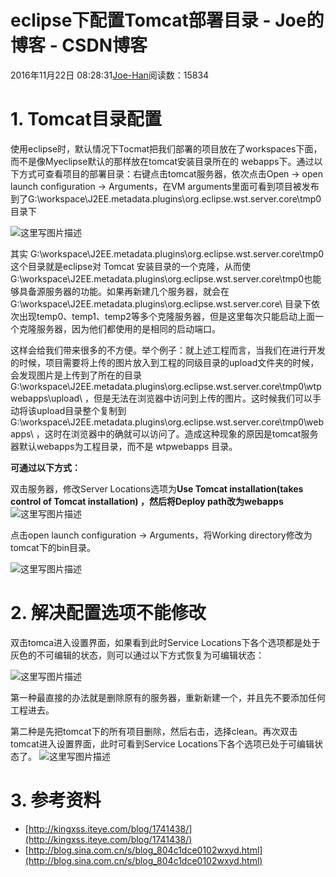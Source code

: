 # eclipse下配置Tomcat部署目录 - Joe的博客 - CSDN博客





2016年11月22日 08:28:31[Joe-Han](https://me.csdn.net/u010089444)阅读数：15834








# **1. Tomcat目录配置**

使用eclipse时，默认情况下Tocmat把我们部署的项目放在了workspaces下面，而不是像Myeclipse默认的那样放在tomcat安装目录所在的 webapps下。通过以下方式可查看项目的部署目录：右键点击tomcat服务器，依次点击Open → open launch configuration → Arguments，在VM arguments里面可看到项目被发布到了G:\workspace\J2EE.metadata.plugins\org.eclipse.wst.server.core\tmp0目录下


![这里写图片描述](https://img-blog.csdn.net/20161122091000313)


其实 G:\workspace\J2EE.metadata.plugins\org.eclipse.wst.server.core\tmp0这个目录就是eclipse对 Tomcat 安装目录的一个克隆，从而使 G:\workspace\J2EE.metadata.plugins\org.eclipse.wst.server.core\tmp0也能够具备源服务器的功能。如果再新建几个服务器，就会在 G:\workspace\J2EE.metadata.plugins\org.eclipse.wst.server.core\ 目录下依次出现temp0、temp1、temp2等多个克隆服务器，但是这里每次只能启动上面一个克隆服务器，因为他们都使用的是相同的启动端口。

这样会给我们带来很多的不方便。举个例子：就上述工程而言，当我们在进行开发的时候，项目需要将上传的图片放入到工程的同级目录的upload文件夹的时候，会发现图片是上传到了所在的目录 G:\workspace\J2EE.metadata.plugins\org.eclipse.wst.server.core\tmp0\wtpwebapps\upload\ ，但是无法在浏览器中访问到上传的图片。这时候我们可以手动将该upload目录整个复制到 G:\workspace\J2EE.metadata.plugins\org.eclipse.wst.server.core\tmp0\webapps\ ，这时在浏览器中的确就可以访问了。造成这种现象的原因是tomcat服务器默认webapps为工程目录，而不是 wtpwebapps 目录。

**可通过以下方式：**

双击服务器，修改Server Locations选项为**Use Tomcat installation(takes control of Tomcat installation) **，然后将Deploy path改为**webapps**
![这里写图片描述](https://img-blog.csdn.net/20161122091935145)


点击open launch configuration → Arguments，将Working directory修改为tomcat下的bin目录。 

![这里写图片描述](https://img-blog.csdn.net/20161122093328369)


# **2. 解决配置选项不能修改**

双击tomca进入设置界面，如果看到此时Service Locations下各个选项都是处于灰色的不可编辑的状态，则可以通过以下方式恢复为可编辑状态： 

![这里写图片描述](https://img-blog.csdn.net/20161122132435196)

第一种最直接的办法就是删除原有的服务器，重新新建一个，并且先不要添加任何工程进去。 

第二种是先把tomcat下的所有项目删除，然后右击，选择clean。再次双击tomcat进入设置界面，此时可看到Service Locations下各个选项已处于可编辑状态了。 
![这里写图片描述](https://img-blog.csdn.net/20161122132741856)


# **3. 参考资料**
- [http://kingxss.iteye.com/blog/1741438/](http://kingxss.iteye.com/blog/1741438/)
- [http://blog.sina.com.cn/s/blog_804c1dce0102wxyd.html](http://blog.sina.com.cn/s/blog_804c1dce0102wxyd.html)




